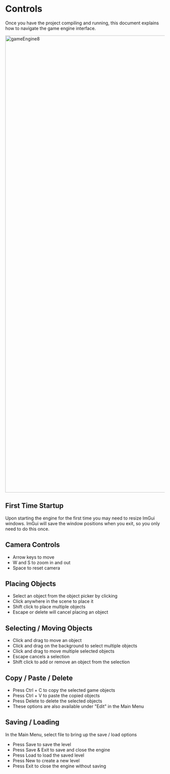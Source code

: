 # Controls
Once you have the project compiling and running, this document
explains how to navigate the game engine interface.

<img width="1440" alt="gameEngine8" src="https://user-images.githubusercontent.com/80932655/178528574-6adf2057-21ba-4308-8437-802547aa21b1.png">

## First Time Startup
Upon starting the engine for the first time you may need to resize
ImGui windows. ImGui will save the window positions when you exit, so
you only need to do this once.

## Camera Controls
- Arrow keys to move
- W and S to zoom in and out
- Space to reset camera

## Placing Objects
- Select an object from the object picker by clicking
- Click anywhere in the scene to place it
- Shift click to place multiple objects
- Escape or delete will cancel placing an object

## Selecting / Moving Objects
- Click and drag to move an object
- Click and drag on the background to select multiple objects
- Click and drag to move multiple selected objects
- Escape cancels a selection
- Shift click to add or remove an object from the selection

## Copy / Paste / Delete
- Press Ctrl + C to copy the selected game objects
- Press Ctrl + V to paste the copied objects
- Press Delete to delete the selected objects
- These options are also available under "Edit" in the Main Menu

## Saving / Loading
In the Main Menu, select file to bring up the save / load options
- Press Save to save the level
- Press Save & Exit to save and close the engine
- Press Load to load the saved level
- Press New to create a new level
- Press Exit to close the engine without saving
